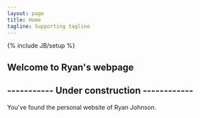 ```yaml
---
layout: page
title: Home 
tagline: Supporting tagline
---
```

{% include JB/setup %}

## Welcome to Ryan's webpage

## ----------- Under construction ------------

You've found the personal website of Ryan Johnson. 

